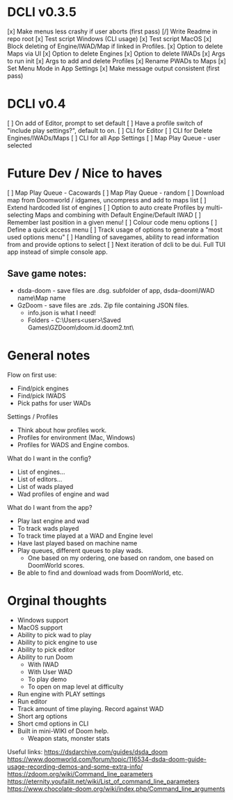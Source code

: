 # DCLI v0.3.5
[x] Make menus less crashy if user aborts (first pass)
[/] Write Readme in repo root
[x] Test script Windows (CLI usage)
[x] Test script MacOS
[x] Block deleting of Engine/IWAD/Map if linked in Profiles.
[x] Option to delete Maps via UI
[x] Option to delete Engines
[x] Option to delete IWADs
[x] Args to run init
[x] Args to add and delete Profiles
[x] Rename PWADs to Maps
[x] Set Menu Mode in App Settings
[x] Make message output consistent (first pass)

# DCLI v0.4
[ ] On add of Editor, prompt to set default
[ ] Have a profile switch of "include play settings?", default to on.
[ ] CLI for Editor
[ ] CLI for Delete Engines/IWADs/Maps
[ ] CLI for all App Settings
[ ] Map Play Queue - user selected

# Future Dev / Nice to haves
[ ] Map Play Queue - Cacowards
[ ] Map Play Queue - random
[ ] Download map from Doomworld / idgames, uncompress and add to maps list
[ ] Extend hardcoded list of engines
[ ] Option to auto create Profiles by multi-selecting Maps and combining with Default Engine/Default IWAD
[ ] Remember last position in a given menu!
[ ] Colour code menu options
[ ] Define a quick access menu
[ ] Track usage of options to generate a "most used options menu"
[ ] Handling of savegames, ability to read information from and provide options to select
[ ] Next iteration of dcli to be dui. Full TUI app instead of simple console app.

## Save game notes:
 - dsda-doom - save files are .dsg. subfolder of app, dsda-doom\IWAD name\Map name
 - GzDoom - save files are .zds. Zip file containing JSON files.
    - info.json is what I need!
    - Folders - C:\Users\<user>\Saved Games\GZDoom\doom.id.doom2.tnt\

# General notes
Flow on first use:
 - Find/pick engines
 - Find/pick IWADS
 - Pick paths for user WADs

Settings / Profiles
 - Think about how profiles work.
 - Profiles for environment (Mac, Windows)
 - Profiles for WADS and Engine combos.

What do I want in the config?
 - List of engines...
 - List of editors...
 - List of wads played
 - Wad profiles of engine and wad

What do I want from the app?
 - Play last engine and wad
 - To track wads played
 - To track time played at a WAD and Engine level
 - Have last played based on machine name
 - Play queues, different queues to play wads.
    - One based on my ordering, one based on random, one based on DoomWorld scores.
 - Be able to find and download wads from DoomWorld, etc.

# Orginal thoughts
- Windows support
- MacOS support
- Ability to pick wad to play
- Ability to pick engine to use
- Ability to pick editor
- Ability to run Doom
    - With IWAD
    - With User WAD
    - To play demo
    - To open on map level at difficulty
- Run engine with PLAY settings
- Run editor
- Track amount of time playing. Record against WAD
- Short arg options
- Short cmd options in CLI
- Built in mini-WIKI of Doom help.
    - Weapon stats, monster stats

Useful links:
https://dsdarchive.com/guides/dsda_doom
https://www.doomworld.com/forum/topic/116534-dsda-doom-guide-usage-recording-demos-and-some-extra-info/
https://zdoom.org/wiki/Command_line_parameters
https://eternity.youfailit.net/wiki/List_of_command_line_parameters
https://www.chocolate-doom.org/wiki/index.php/Command_line_arguments